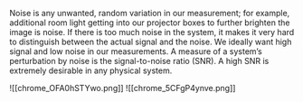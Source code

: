 Noise is any unwanted, random variation in our measurement; for example, additional room light getting into our projector boxes to further brighten the image is noise. If there is too much noise in the system, it makes it very hard to distinguish between the actual signal and the noise. We ideally want high signal and low noise in our measurements. A measure of a system’s perturbation by noise is the signal-to-noise ratio (SNR). A high SNR is extremely desirable in any physical system.

![[chrome_OFA0hSTYwo.png]]
![[chrome_5CFgP4ynve.png]]

